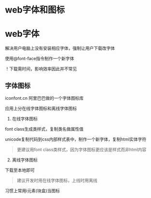 # web字体和图标

# web字体

解决用户电脑上没有安装相应字体，强制让用户下载改字体

使用@font-face指令制作一个新字体

！下载需时间，影响效率因此并不常见

## 字体图标

iconfont.cn  阿里巴巴做的一个字体图标库

应用上分在线字体图标和离线字体图标

1. 在线字体图标

font class生成类样式，复制类名做属性值

unicode复制代码到css内部样式表中，制作一个新字体，复制html实体字符

> 更建议用font class类样式，因为字体图标更应该是样式而非html内容

2. 离线字体图标

下载至本地即可

> 建议开发时用在线字体图标，上线时用离线

习惯上常用i元素(块盒)当图标

